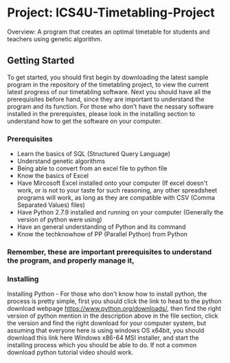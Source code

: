 # Project: ICS4U-Timetabling-Project
Overview: A program that creates an optimal timetable for students and teachers using genetic algorithm.
## Getting Started
To get started, you should first begin by downloading the latest sample program in the repository of the timetabling project, to view the current latest progress of our timetabling software. Next you should have all the prerequisites before hand, since they are important to understand the program and its function. For those who don't have the nessary software installed in the prerequistes, please look in the installing section to understand how to get the software on your computer.
### Prerequisites
- Learn the basics of SQL (Structured Query Language)
- Understand genetic algorithms
- Being able to convert from an excel file to python file
- Know the basics of Excel
- Have Mircosoft Excel installed onto your computer (If excel doesn't work, or is not to your taste for such reasoning, any other spreadsheet programs will work, as long as they are compatible with CSV (Comma Separated Values) files)
- Have Python 2.7.9 installed and running on your computer (Generally the version of python were using)
- Have an general understanding of Python and its command
- Know the techknowhow of PP (Parallel Python) from Python
### Remember, these are important prerequisites to understand the program, and properly manage it, 
### Installing
Installing Python - For those who don't know how to install python, the process is pretty simple, first you should click the link to head to the python download webpage https://www.python.org/downloads/, then find the right version of python mention in the description above in the file section, click the version and find the right download for your computer system, but assuming that everyone here is using windows OS x64bit, you should download this link here Windows x86-64 MSI installer, and start the installing process which you should be able to do. If not a common download python tutorial video should work.
